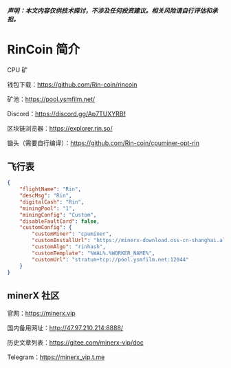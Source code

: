 

##### **声明**：本文内容仅供技术探讨，不涉及任何投资建议。相关风险请自行评估和承担。



# RinCoin 简介

CPU 矿

钱包下载：https://github.com/Rin-coin/rincoin

矿池：https://pool.ysmfilm.net/

Discord：https://discord.gg/Ap7TUXYRBf

区块链浏览器：https://explorer.rin.so/

锄头（需要自行编译）：https://github.com/Rin-coin/cpuminer-opt-rin



## 飞行表

```json
{
    "flightName": "Rin",
    "descMsg": "Rin",
    "digitalCash": "Rin",
    "miningPool": "1",
    "miningConfig": "Custom",
    "disableFaultCard": false,
    "customConfig": {
        "customMiner": "cpuminer",
        "customInstallUrl": "https://minerx-download.oss-cn-shanghai.aliyuncs.com/rin/cpuminer-0.0.2.tar.gz",
        "customAlgo": "rinhash",
        "customTemplate": "%WAL%.%WORKER_NAME%",
        "customUrl": "stratum+tcp://pool.ysmfilm.net:12044"
    }
}
```



## minerX 社区

官网：https://minerx.vip

国内备用网址：http://47.97.210.214:8888/

历史文章列表：https://gitee.com/minerx-vip/doc

Telegram：https://minerx_vip.t.me



